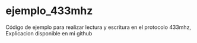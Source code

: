 # ejemplo_433mhz
Código de ejemplo para realizar lectura y escritura en el protocolo 433mhz, Explicacion disponible en mi github
